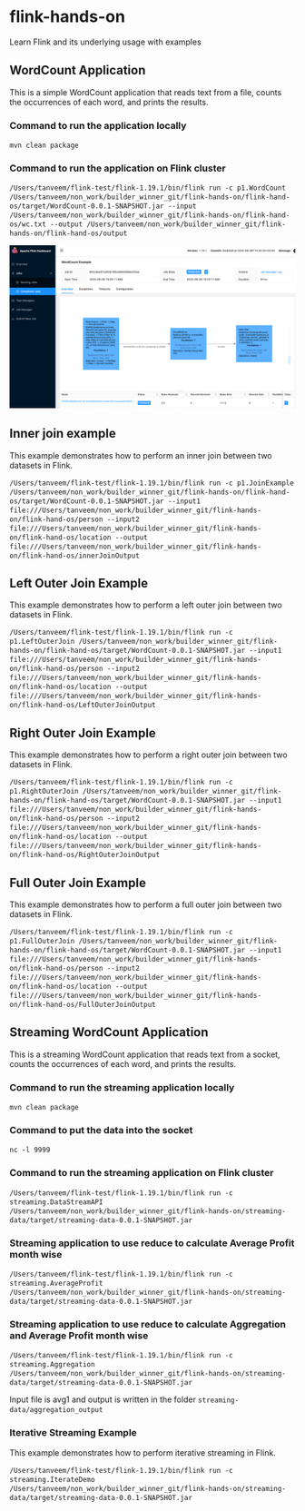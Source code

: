 # flink-hands-on
Learn Flink and its underlying usage with examples

## WordCount Application
This is a simple WordCount application that reads text from a file, counts the occurrences of each word, and prints the results.

### Command to run the application locally

```angular2html
mvn clean package
```
### Command to run the application on Flink cluster
```angular2html
/Users/tanveem/flink-test/flink-1.19.1/bin/flink run -c p1.WordCount /Users/tanveem/non_work/builder_winner_git/flink-hands-on/flink-hand-os/target/WordCount-0.0.1-SNAPSHOT.jar --input /Users/tanveem/non_work/builder_winner_git/flink-hands-on/flink-hand-os/wc.txt --output /Users/tanveem/non_work/builder_winner_git/flink-hands-on/flink-hand-os/output
```
![img.png](img.png)


## Inner join example 
This example demonstrates how to perform an inner join between two datasets in Flink.
```angular2html
/Users/tanveem/flink-test/flink-1.19.1/bin/flink run -c p1.JoinExample /Users/tanveem/non_work/builder_winner_git/flink-hands-on/flink-hand-os/target/WordCount-0.0.1-SNAPSHOT.jar --input1 file:///Users/tanveem/non_work/builder_winner_git/flink-hands-on/flink-hand-os/person --input2 file:///Users/tanveem/non_work/builder_winner_git/flink-hands-on/flink-hand-os/location --output file:///Users/tanveem/non_work/builder_winner_git/flink-hands-on/flink-hand-os/innerJoinOutput
```

## Left Outer Join Example
This example demonstrates how to perform a left outer join between two datasets in Flink.
```angular2html
/Users/tanveem/flink-test/flink-1.19.1/bin/flink run -c p1.LeftOuterJoin /Users/tanveem/non_work/builder_winner_git/flink-hands-on/flink-hand-os/target/WordCount-0.0.1-SNAPSHOT.jar --input1 file:///Users/tanveem/non_work/builder_winner_git/flink-hands-on/flink-hand-os/person --input2 file:///Users/tanveem/non_work/builder_winner_git/flink-hands-on/flink-hand-os/location --output file:///Users/tanveem/non_work/builder_winner_git/flink-hands-on/flink-hand-os/LeftOuterJoinOutput
```

## Right Outer Join Example
This example demonstrates how to perform a right outer join between two datasets in Flink.
```angular2html
/Users/tanveem/flink-test/flink-1.19.1/bin/flink run -c p1.RightOuterJoin /Users/tanveem/non_work/builder_winner_git/flink-hands-on/flink-hand-os/target/WordCount-0.0.1-SNAPSHOT.jar --input1 file:///Users/tanveem/non_work/builder_winner_git/flink-hands-on/flink-hand-os/person --input2 file:///Users/tanveem/non_work/builder_winner_git/flink-hands-on/flink-hand-os/location --output file:///Users/tanveem/non_work/builder_winner_git/flink-hands-on/flink-hand-os/RightOuterJoinOutput
```
## Full Outer Join Example
This example demonstrates how to perform a full outer join between two datasets in Flink.
```angular2html
/Users/tanveem/flink-test/flink-1.19.1/bin/flink run -c p1.FullOuterJoin /Users/tanveem/non_work/builder_winner_git/flink-hands-on/flink-hand-os/target/WordCount-0.0.1-SNAPSHOT.jar --input1 file:///Users/tanveem/non_work/builder_winner_git/flink-hands-on/flink-hand-os/person --input2 file:///Users/tanveem/non_work/builder_winner_git/flink-hands-on/flink-hand-os/location --output file:///Users/tanveem/non_work/builder_winner_git/flink-hands-on/flink-hand-os/FullOuterJoinOutput
```

## Streaming WordCount Application
This is a streaming WordCount application that reads text from a socket, counts the occurrences of each word, and prints the results.
### Command to run the streaming application locally
```angular2html
mvn clean package
```
### Command to put the data into the socket
```angular2html
nc -l 9999
```
### Command to run the streaming application on Flink cluster
```angular2html
/Users/tanveem/flink-test/flink-1.19.1/bin/flink run -c streaming.DataStreamAPI /Users/tanveem/non_work/builder_winner_git/flink-hands-on/streaming-data/target/streaming-data-0.0.1-SNAPSHOT.jar
```

### Streaming application to use reduce to calculate Average Profit month wise
```angular2html
/Users/tanveem/flink-test/flink-1.19.1/bin/flink run -c streaming.AverageProfit /Users/tanveem/non_work/builder_winner_git/flink-hands-on/streaming-data/target/streaming-data-0.0.1-SNAPSHOT.jar
```

### Streaming application to use reduce to calculate Aggregation and Average Profit month wise
```angular2html
/Users/tanveem/flink-test/flink-1.19.1/bin/flink run -c streaming.Aggregation /Users/tanveem/non_work/builder_winner_git/flink-hands-on/streaming-data/target/streaming-data-0.0.1-SNAPSHOT.jar
```
Input file is avg1 and output is written in the folder `streaming-data/aggregation_output`

### Iterative Streaming Example
This example demonstrates how to perform iterative streaming in Flink.
```angular2html
/Users/tanveem/flink-test/flink-1.19.1/bin/flink run -c streaming.IterateDemo /Users/tanveem/non_work/builder_winner_git/flink-hands-on/streaming-data/target/streaming-data-0.0.1-SNAPSHOT.jar
```

